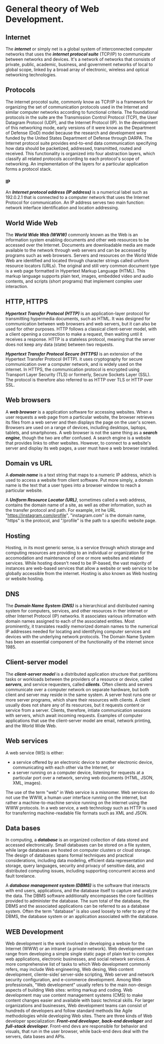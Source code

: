# General theory of Web Development.

## Internet
The ***internet*** or simply net is a global system of interconnected computer networks that uses the ***internet protocol suite*** (TCP/IP) to communicate between networks and devices. It's a network of networks that consists of private, public, academic, business, and government networks of local to global scope, linked by a broad array of electronic, wireless and optical networking technologies.

## Protocols
The internet procotol suite, commonly know as TCP/IP is a framework for organizing the set of communication protocols used in the Internet and similar computer networks according to functional criteria. The foundational protocols in the suite are the Transmission Control Protocol (TCP), the User Datagram Protocol (UDP), and the Internet Protocol (IP). In the development of this networking mode, early versions of it were know as the Department of Defense (DoD) model because the research and development were funded by the United States Department of Defense through DARPA.
The Internet protocol suite provides end-to-end data communication specifying how data should be packetized, addressed, transmitted, routed and received. This functionality is organized into four abstraction layers, which classify all related protocols according to each protocol's scope of networking. An implementation of the layers for a particular application forms a protocol stack.

### IP
An ***Internet protocol address (IP address)*** is a numerical label such as 192.0.2.1 that is connected to a computer network that uses the Internet Protocol for communication. An IP address serves two main function: network interface identification and location addressing.

## World Wide Web
The ***World Wide Web (WWW)*** commonly known as the Web is an information system enabling documents and other web resources to be accessed over the Internet. Documents are downloadable media are made available to the network through web servers and can be accessed by programs such as web browsers. Servers and resources on the World Wide Web are identified and located through character strings called uniform resource locators (URLs). The original and still very common document type is a web page formatted in Hypertext Markup Language (HTML). This markup language supports plain text, images, embedded video and audio contents, and scripts (short programs) that implement complex user interaction.

## HTTP, HTTPS
***Hypertext Transfer Protocol (HTTP)*** is an application-layer protocol for transmitting hypermedia documents, such as HTML. It was designed for communication between web browsers and web servers, but it can also be used for other purposes. HTTP follows a classical client-server model, with a client opening a connection to make a request, then waiting until it receives a response. HTTP is a stateless protocol, meaning that the server does not keep any data (state) between two requests.

***Hypertext Transfer Protocol Secure (HTTPS)*** is an extension of the Hypertext Transfer Protocol (HTTP). it uses cryptography for secure communication over a computer network, and is widely used on the internet. In HTTPS, the communication protocol is encrypted using Transport Layer Security (TLS) or formerly, Secure Sockets Layer (SSL). The protocol is therefore also referred to as HTTP over TLS or HTTP over SSL.

## Web browsers
A ***web browser*** is a application software for accessing websites. When a user requests a web page from a particular website, the browser retrieves its files from a web server and then displays the page on the user's screen. Browsers are used on a range of devices, including desktops, laptops, tablets, and smartphones.
A web browser is not the same thing as a ***search engine***, though the two are ofter confused. A search engine is a website that provides links to other websites. However, to connect to a website's server and display its web pages, a user must have a web browser installed.

## Domain vs URL
A ***domain name*** is a text string that maps to a numeric IP address, which is used to access a website from client software. Put more simply, a domain name is the text that a user types into a browser window to reach a particular website.

A ***Uniform Resource Locator (URL)***, sometimes called a web address, contains the domain name of a site, as well as other information, such as the transfer protocol and path. For example, int he URL "https://instagram.com/profile", "instagram.com" is the domain name, "https" is the protocol, and "/profile" is the path to a specific website page.

## Hosting
Hosting, in its most generic sense, is a service through which storage and computing resources are providing to an individual or organization for the accomodation and maintenance of one or more websites and related services. While hosting doesn't need to be IP-based, the vast majority of instances are web-based services that allow a website or web service to be globally accessible from the internet. Hosting is also known as Web hosting or website hosting.

## DNS
The ***Domain Name System (DNS)*** is a hierarchical and distributed naming system for computers, services, and other resources in ther internet or other Internet Protocol (IP) networks. It associates various information with domain names assigned to each of the associated entities. Most prominently, it translates readily memorized domain names to the numerical IP addresses needed for locating and identifying computer services and devices with the underlying network protocols. The Domain Name System has been an essential component of the functionality of the internet since 1985.

## Client-server model
The ***client-server model*** is a distributed application structure that partitions tasks or workloads between the providers of a resource or device, called ***servers***, and service requesters, called ***clients***. Often clients and servers communicate over a computer network on separate hardware, but both client and server may reside in the same system. A server host runs one or more server programs, which share their resources with clients. A client usually does not share any of its resources, but it requests content or service from a server. Clients, therefore, intiate communication sessions with servers, which await incoming requests. Examples of computer applications that use the client-server model are email, network printing, and the World Wide Web.

## Web services
A web service (WS) is either:
- a service offered by an electronic device to another electronic device, communicating with each other via the Internet, or
- a server running on a computer device, listening for requests at a particular port over a network, serving web documents (HTML, JSON, XML, images).

The use of the term "web" in Web service is a misnomer. Web services do not use the WWW, a human user interface running on the internet, but rather a machine-to-machine service running on the internet using the WWW protocols.
In a web service, a web technology such as HTTP is used for transferring machine-readable file formats such as XML and JSON.

## Data bases
In computing, a ***database*** is an organized collection of data stored and accessed electronically. Small databases can be stored on a file system, while large databases are hosted on computer clusters or cloud storage. The design of databases spans formal techniques and practical considerations, including data modeling, efficient data representation and storage, query languages, security and privacy of sensitive data, and distributed computing issues, including supporting concurrent access and fault torelance.

A ***database management system (DBMS)*** is the software that interacts with end users, applications, and the database itself to capture and analyze the data. The DBMS software additionally encompasses the core facilities provided to administer the database. The sum total of the database, the DBMS and the associated applications can be referred to as a database system. Often the term "database" is also used loosely to refer to any of the DBMS, the database system or an application associated with the database. 

## WEB Development

Web development is the work involved in developing a websie for the Internet (WWW) or an intranet (a private network). Web development can range from developing a simple single static page of plain text to complex web applications, electronic businesses, and social network services. A more comprehensive list of tasks to which Web development commonly refers, may include Web engineering, Web desing, Web content development, cliente-side/ server-side scripting, Web server and network security configuration, and e-commerce development.
Among Web professionals, "Web development" usually refers to the main non-design aspects of building Web sites: writing markup and coding. Web development may use content management systems (CMS) to make content changes easier and available with basic technical skills. For larger organizations and businesses, Web development teams can consist of hundreds of developers and follow standard methods like Agile methodologies while developing Web sites. There are three kinds of Web developer specialization: ***Front-end developer***, ***back-end developer*** and ***full-stack developer***. Front-end devs are responsible for behavior and visuals, that run in the user browser, while back-end devs deal with the servers, data bases and APIs.